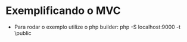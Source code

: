 # Exemplificando o MVC


- Para rodar o exemplo utilize o php builder: php -S localhost:9000 -t \public

